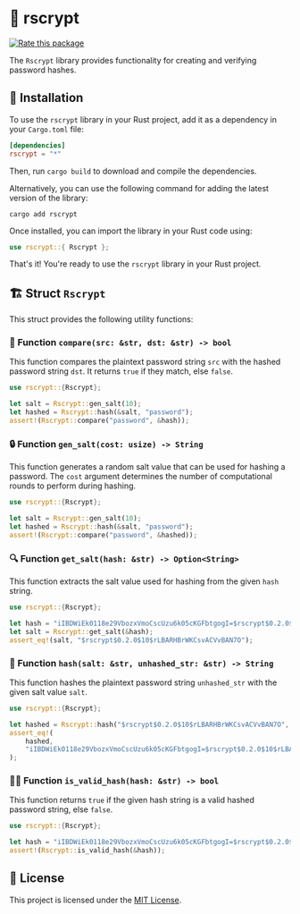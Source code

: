 # 🔑 rscrypt

[![Rate this package](https://badges.openbase.com/rust/rating/rscrypt.svg?style=openbase&token=jegmjYAyM4kvHND4ASaphN2tpYqF1XfW7e+HedvxkVA=)](https://openbase.com/rust/rscrypt?utm_source=embedded&amp;utm_medium=badge&amp;utm_campaign=rate-badge)

The `Rscrypt` library provides functionality for creating and verifying password hashes.

## 🚀 Installation

To use the `rscrypt` library in your Rust project, add it as a dependency in your `Cargo.toml` file:

```toml
[dependencies]
rscrypt = "*"
```

Then, run `cargo build` to download and compile the dependencies.

Alternatively, you can use the following command for adding the latest version of the library:

```shell
cargo add rscrypt
```

Once installed, you can import the library in your Rust code using:

```rust
use rscrypt::{ Rscrypt };
```

That's it! You're ready to use the `rscrypt` library in your Rust project.

## 🏗️ Struct `Rscrypt`

This struct provides the following utility functions:

### 🔎 Function `compare(src: &str, dst: &str) -> bool`

This function compares the plaintext password string `src` with the hashed password string `dst`. It returns `true` if they match, else `false`.

```rust
use rscrypt::{Rscrypt};

let salt = Rscrypt::gen_salt(10);
let hashed = Rscrypt::hash(&salt, "password");
assert!(Rscrypt::compare("password", &hash));
```

### 🔒 Function `gen_salt(cost: usize) -> String`

This function generates a random salt value that can be used for hashing a password. The `cost` argument determines the number of computational rounds to perform during hashing.

```rust
use rscrypt::{Rscrypt};

let salt = Rscrypt::gen_salt(10);
let hashed = Rscrypt::hash(&salt, "password");
assert!(Rscrypt::compare("password", &hashed));
```

### 🔍 Function `get_salt(hash: &str) -> Option<String>`

This function extracts the salt value used for hashing from the given `hash` string.

```rust
use rscrypt::{Rscrypt};

let hash = "iIBDWiEk0118e29VbozxVmoCscUzu6k05cKGFbtgogI=$rscrypt$0.2.0$10$rLBARHBrWKCsvACVvBAN7O";
let salt = Rscrypt::get_salt(&hash);
assert_eq!(salt, "$rscrypt$0.2.0$10$rLBARHBrWKCsvACVvBAN7O");
```

### 🚀 Function `hash(salt: &str, unhashed_str: &str) -> String`

This function hashes the plaintext password string `unhashed_str` with the given salt value `salt`.

```rust
use rscrypt::{Rscrypt};

let hashed = Rscrypt::hash("$rscrypt$0.2.0$10$rLBARHBrWKCsvACVvBAN7O", "password");
assert_eq!(
    hashed,
    "iIBDWiEk0118e29VbozxVmoCscUzu6k05cKGFbtgogI=$rscrypt$0.2.0$10$rLBARHBrWKCsvACVvBAN7O"
);
```

### 🕵️‍♀️ Function `is_valid_hash(hash: &str) -> bool`

This function returns `true` if the given hash string is a valid hashed password string, else `false`.

```rust
use rscrypt::{Rscrypt};

let hash = "iIBDWiEk0118e29VbozxVmoCscUzu6k05cKGFbtgogI=$rscrypt$0.2.0$10$rLBARHBrWKCsvACVvBAN7O";
assert!(Rscrypt::is_valid_hash(&hash));
```

## 📝 License

This project is licensed under the [MIT License](LICENSE).
